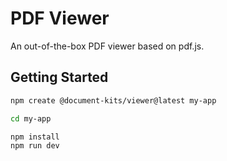 # PDF Viewer

An out-of-the-box PDF viewer based on pdf.js.

## Getting Started

```bash
npm create @document-kits/viewer@latest my-app

cd my-app

npm install
npm run dev
```

